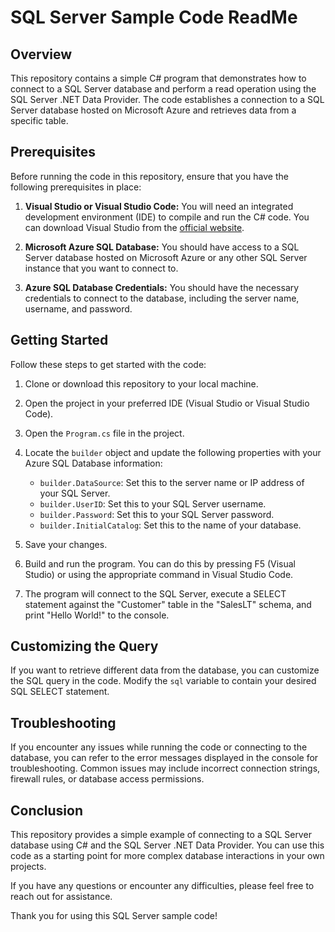 # SQL Server Sample Code ReadMe

## Overview

This repository contains a simple C# program that demonstrates how to connect to a SQL Server database and perform a read operation using the SQL Server .NET Data Provider. The code establishes a connection to a SQL Server database hosted on Microsoft Azure and retrieves data from a specific table.

## Prerequisites

Before running the code in this repository, ensure that you have the following prerequisites in place:

1. **Visual Studio or Visual Studio Code:** You will need an integrated development environment (IDE) to compile and run the C# code. You can download Visual Studio from the [official website](https://visualstudio.microsoft.com/).

2. **Microsoft Azure SQL Database:** You should have access to a SQL Server database hosted on Microsoft Azure or any other SQL Server instance that you want to connect to.

3. **Azure SQL Database Credentials:** You should have the necessary credentials to connect to the database, including the server name, username, and password.

## Getting Started

Follow these steps to get started with the code:

1. Clone or download this repository to your local machine.

2. Open the project in your preferred IDE (Visual Studio or Visual Studio Code).

3. Open the `Program.cs` file in the project.

4. Locate the `builder` object and update the following properties with your Azure SQL Database information:

   - `builder.DataSource`: Set this to the server name or IP address of your SQL Server.
   - `builder.UserID`: Set this to your SQL Server username.
   - `builder.Password`: Set this to your SQL Server password.
   - `builder.InitialCatalog`: Set this to the name of your database.

5. Save your changes.

6. Build and run the program. You can do this by pressing F5 (Visual Studio) or using the appropriate command in Visual Studio Code.

7. The program will connect to the SQL Server, execute a SELECT statement against the "Customer" table in the "SalesLT" schema, and print "Hello World!" to the console.

## Customizing the Query

If you want to retrieve different data from the database, you can customize the SQL query in the code. Modify the `sql` variable to contain your desired SQL SELECT statement.

## Troubleshooting

If you encounter any issues while running the code or connecting to the database, you can refer to the error messages displayed in the console for troubleshooting. Common issues may include incorrect connection strings, firewall rules, or database access permissions.

## Conclusion

This repository provides a simple example of connecting to a SQL Server database using C# and the SQL Server .NET Data Provider. You can use this code as a starting point for more complex database interactions in your own projects.

If you have any questions or encounter any difficulties, please feel free to reach out for assistance.

Thank you for using this SQL Server sample code!
